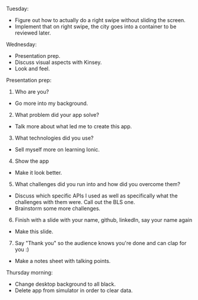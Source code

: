 Tuesday:
  - Figure out how to actually do a right swipe without sliding the screen.
  - Implement that on right swipe, the city goes into a container to be reviewed later.

Wednesday:
  - Presentation prep.
  - Discuss visual aspects with Kinsey.
  - Look and feel.

Presentation prep:
1. Who are you?
  - Go more into my background.
2. What problem did your app solve?
  - Talk more about what led me to create this app.
3. What technologies did you use?
  - Sell myself more on learning Ionic.
4. Show the app
  - Make it look better.
5. What challenges did you run into and how did you overcome them?
  - Discuss which specific APIs I used as well as specifically what the challenges with them were. Call out the BLS one.
  - Brainstorm some more challenges.
6. Finish with a slide with your name, github, linkedIn, say your name again
  - Make this slide.
7. Say "Thank you" so the audience knows you're done and can clap for you :)
  - Make a notes sheet with talking points.

Thursday morning:
  - Change desktop background to all black.
  - Delete app from simulator in order to clear data.
